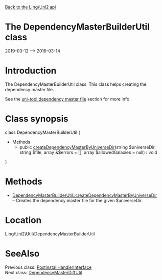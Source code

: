 [Back to the Ling/Uni2 api](https://github.com/lingtalfi/Uni2/blob/master/doc/api/Ling/Uni2.md)



The DependencyMasterBuilderUtil class
================
2019-03-12 --> 2019-03-14






Introduction
============

The DependencyMasterBuilderUtil class.
This class helps creating the dependency master file.

See the [uni-tool dependency master file](https://github.com/lingtalfi/Uni2/blob/master/README.md#the-dependency-master-file) section for more info.



Class synopsis
==============


class <span class="pl-k">DependencyMasterBuilderUtil</span>  {

- Methods
    - public [createDependencyMasterByUniverseDir](https://github.com/lingtalfi/Uni2/blob/master/doc/api/Ling/Uni2/Util/DependencyMasterBuilderUtil/createDependencyMasterByUniverseDir.md)(string $universeDir, string $file, array &$errors = [], array $allowedGalaxies = null) : void

}






Methods
==============

- [DependencyMasterBuilderUtil::createDependencyMasterByUniverseDir](https://github.com/lingtalfi/Uni2/blob/master/doc/api/Ling/Uni2/Util/DependencyMasterBuilderUtil/createDependencyMasterByUniverseDir.md) &ndash; Creates the dependency master file for the given $universeDir.





Location
=============
Ling\Uni2\Util\DependencyMasterBuilderUtil


SeeAlso
==============
Previous class: [PostInstallHandlerInterface](https://github.com/lingtalfi/Uni2/blob/master/doc/api/Ling/Uni2/PostInstall/Handler/PostInstallHandlerInterface.md)<br>Next class: [DependencyMasterDiffUtil](https://github.com/lingtalfi/Uni2/blob/master/doc/api/Ling/Uni2/Util/DependencyMasterDiffUtil.md)<br>
